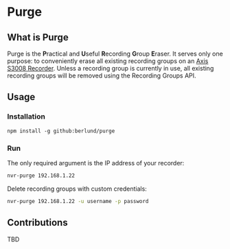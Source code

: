 # Purge

## What is Purge
Purge is the **P**ractical and **U**seful **R**ecording **G**roup **E**raser. It serves only one purpose: to conveniently erase all existing recording groups on an [Axis S3008 Recorder](https://www.axis.com/en-us/products/s3008). Unless a recording group is currently in use, all existing recording groups will be removed using the Recording Groups API.

## Usage

### Installation

```
npm install -g github:berlund/purge
```

### Run

The only required argument is the IP address of your recorder:

```bash
nvr-purge 192.168.1.22
```

Delete recording groups with custom credentials:
```bash
nvr-purge 192.168.1.22 -u username -p password
```

## Contributions
TBD
